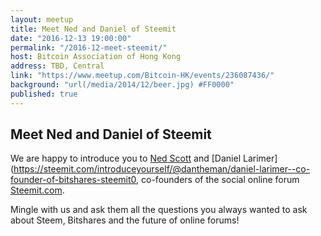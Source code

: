 ```yaml
---
layout: meetup
title: Meet Ned and Daniel of Steemit
date: "2016-12-13 19:00:00"
permalink: "/2016-12-meet-steemit/"
host: Bitcoin Association of Hong Kong
address: TBD, Central
link: "https://www.meetup.com/Bitcoin-HK/events/236087436/"
background: "url(/media/2014/12/beer.jpg) #FF0000"
published: true
---
```


## Meet Ned and Daniel of Steemit

We are happy to introduce you to [Ned Scott](https://twitter.com/certainassets) and [Daniel Larimer](https://steemit.com/introduceyourself/@dantheman/daniel-larimer--co-founder-of-bitshares-steemit0, co-founders of the social online forum [Steemit.com](https://steemit.com/).

Mingle with us and ask them all the questions you always wanted to ask about Steem, Bitshares and the future of online forums!
